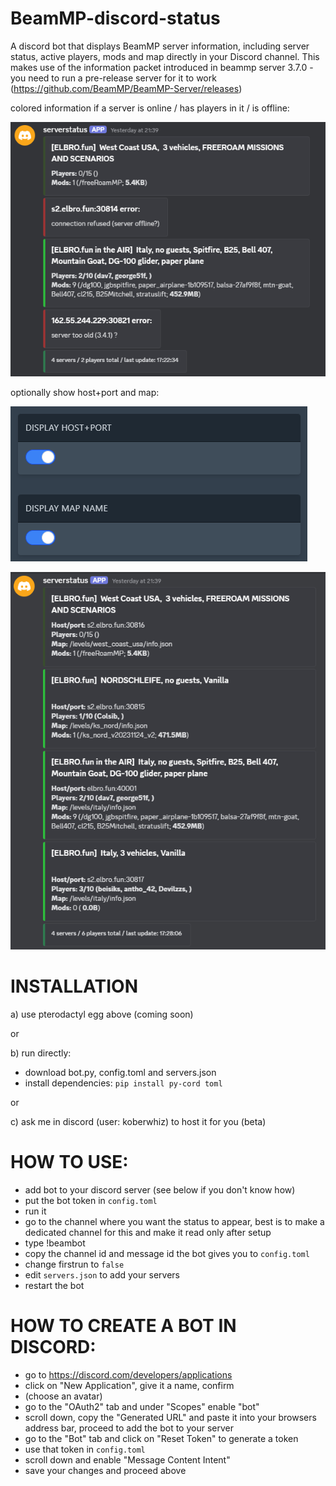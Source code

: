 # BeamMP-discord-status

A discord bot that displays BeamMP server information, including server status, active players, mods and map directly in your Discord channel. This makes use of the information packet introduced in beammp server 3.7.0 - you need to run a pre-release server for it to work (https://github.com/BeamMP/BeamMP-Server/releases)


colored information if a server is online / has players in it / is offline:

![server-info](./img/server-info.png)


optionally show host+port and map:

![hostmap](./img/displayhost-map.png)

![server-info](./img/server-info-3.png)



# INSTALLATION

 a) use pterodactyl egg above (coming soon)

 or
 
 b) run directly:
  - download bot.py, config.toml and servers.json
  - install dependencies: `pip install py-cord toml`

 or

 c) ask me in discord (user: koberwhiz) to host it for you (beta)
 

# HOW TO USE:
- add bot to your discord server (see below if you don't know how)
- put the bot token in `config.toml`
- run it
- go to the channel where you want the status to appear, best is to make a dedicated channel for this and make it read only after setup
- type !beambot
- copy the channel id and message id the bot gives you to `config.toml`
- change firstrun to `false`
- edit `servers.json` to add your servers
- restart the bot


# HOW TO CREATE A BOT IN DISCORD:
- go to https://discord.com/developers/applications
- click on "New Application", give it a name, confirm
- (choose an avatar)
- go to the "OAuth2" tab and under "Scopes" enable "bot"
- scroll down, copy the "Generated URL" and paste it into your browsers address bar, proceed to add the bot to your server
- go to the "Bot" tab and click on "Reset Token" to generate a token
- use that token in `config.toml`
- scroll down and enable "Message Content Intent"
- save your changes and proceed above
